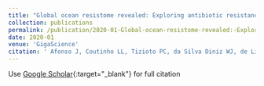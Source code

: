```yaml
---
title: "Global ocean resistome revealed: Exploring antibiotic resistance gene abundance and distribution in TARA Oceans samples."
collection: publications
permalink: /publication/2020-01-Global-ocean-resistome-revealed:-Exploring-antibiotic-resistance-gene-abundance-and-distribution-in-TARA-Oceans-samples.
date: 2020-01
venue: 'GigaScience'
citation: ' Afonso J, Coutinho LL, Tizioto PC, da Silva Diniz WJ, de Lima AO, Rocha MIP, Buss CE, Andrade BGN, Piaya O, da Silva JV, Lins LA, Gromboni CF, Nogueira ARA, Fortes MRS, Mourao GB, de Almeida Regitano LC, &quot;Global ocean resistome revealed: Exploring antibiotic resistance gene abundance and distribution in TARA Oceans samples.&quot; GigaScience, 2020.'
---
```

Use [Google Scholar](https://scholar.google.com/scholar?hl=pt-BR&as_sdt=0%2C5&q=Global+ocean+resistome+revealed%3A+Exploring+antibiotic+resistance+gene+abundance+and+distribution+in+TARA+Oceans+samples&btnG=){:target="_blank"} for full citation 
